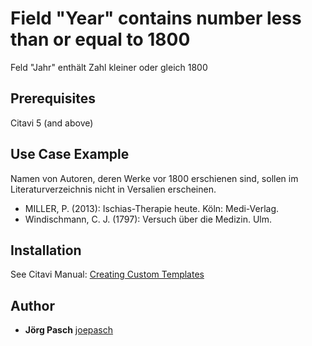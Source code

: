 # Field "Year" contains number less than or equal to 1800

Feld "Jahr" enthält Zahl kleiner oder gleich 1800

## Prerequisites
Citavi 5 (and above)

## Use Case Example 
Namen von Autoren, deren Werke vor 1800 erschienen sind, sollen im Literaturverzeichnis nicht in Versalien erscheinen.


- MILLER, P. (2013): Ischias-Therapie heute. Köln: Medi-Verlag.
- Windischmann, C. J. (1797): Versuch über die Medizin. Ulm.


## Installation
See Citavi Manual: [Creating Custom Templates](http://www.citavi.com/creating_custom_templates)

## Author

* **Jörg Pasch** [joepasch](https://github.com/joepasch)
